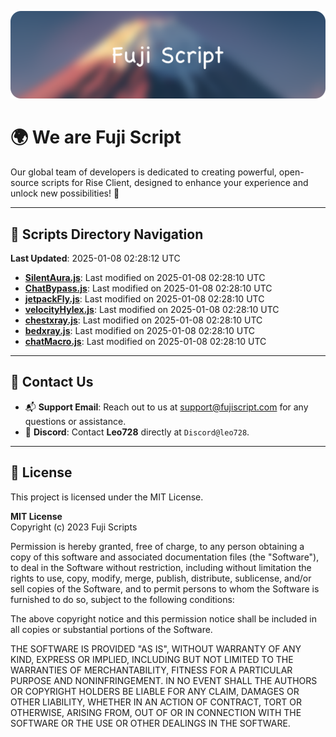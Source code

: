 ![Banner](.github/b.webp)

# 🌍 **We are Fuji Script**

Our global team of developers is dedicated to creating powerful, open-source scripts for Rise Client, designed to enhance your experience and unlock new possibilities! 🌟

---
<!-- SCRIPTS_NAVIGATION_START -->
## 📂 **Scripts Directory Navigation**

**Last Updated**: 2025-01-08 02:28:12 UTC

- **[SilentAura.js](scripts/SilentAura.js)**: Last modified on 2025-01-08 02:28:10 UTC
- **[ChatBypass.js](scripts/ChatBypass.js)**: Last modified on 2025-01-08 02:28:10 UTC
- **[jetpackFly.js](scripts/jetpackFly.js)**: Last modified on 2025-01-08 02:28:10 UTC
- **[velocityHylex.js](scripts/velocityHylex.js)**: Last modified on 2025-01-08 02:28:10 UTC
- **[chestxray.js](scripts/chestxray.js)**: Last modified on 2025-01-08 02:28:10 UTC
- **[bedxray.js](scripts/bedxray.js)**: Last modified on 2025-01-08 02:28:10 UTC
- **[chatMacro.js](scripts/chatMacro.js)**: Last modified on 2025-01-08 02:28:10 UTC

<!-- SCRIPTS_NAVIGATION_END -->

---

## 💬 **Contact Us**  
- 📬 **Support Email**: Reach out to us at [support@fujiscript.com](mailto:support@fujiscript.com) for any questions or assistance.  
- 💬 **Discord**: Contact **Leo728** directly at `Discord@leo728`.

---

## 📜 **License**

This project is licensed under the MIT License.  

**MIT License**  
Copyright (c) 2023 Fuji Scripts  

Permission is hereby granted, free of charge, to any person obtaining a copy of this software and associated documentation files (the "Software"), to deal in the Software without restriction, including without limitation the rights to use, copy, modify, merge, publish, distribute, sublicense, and/or sell copies of the Software, and to permit persons to whom the Software is furnished to do so, subject to the following conditions:  

The above copyright notice and this permission notice shall be included in all copies or substantial portions of the Software.  

THE SOFTWARE IS PROVIDED "AS IS", WITHOUT WARRANTY OF ANY KIND, EXPRESS OR IMPLIED, INCLUDING BUT NOT LIMITED TO THE WARRANTIES OF MERCHANTABILITY, FITNESS FOR A PARTICULAR PURPOSE AND NONINFRINGEMENT. IN NO EVENT SHALL THE AUTHORS OR COPYRIGHT HOLDERS BE LIABLE FOR ANY CLAIM, DAMAGES OR OTHER LIABILITY, WHETHER IN AN ACTION OF CONTRACT, TORT OR OTHERWISE, ARISING FROM, OUT OF OR IN CONNECTION WITH THE SOFTWARE OR THE USE OR OTHER DEALINGS IN THE SOFTWARE.  
